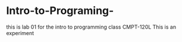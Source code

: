 # Intro-to-Programing-
this is lab 01 for the intro to programming class CMPT-120L
This is an experiment 
